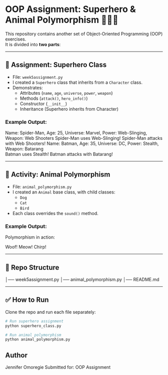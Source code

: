# OOP Assignment: Superhero & Animal Polymorphism 🦸‍♂️🐾

This repository contains another set of Object-Oriented Programming (OOP) exercises.  
It is divided into **two parts**:

---

## 🦸 Assignment: Superhero Class
- File: `week5assignment.py`
- I created a `Superhero` class that inherits from a `Character` class.
- Demonstrates:
  - Attributes (`name`, `age`, `universe`, `power`, `weapon`)
  - Methods (`attack()`, `hero_info()`)
  - Constructor (`__init__`)
  - Inheritance (Superhero inherits from Character)

### Example Output:
Name: Spider-Man, Age: 25, Universe: Marvel, Power: Web-Slinging, Weapon: Web Shooters
Spider-Man uses Web-Slinging!
Spider-Man attacks with Web Shooters!
Name: Batman, Age: 35, Universe: DC, Power: Stealth, Weapon: Batarang        
Batman uses Stealth!
Batman attacks with Batarang!  


---

## 🐾 Activity: Animal Polymorphism
- File: `animal_polymorphism.py`
- I created an `Animal` base class, with child classes:
  - `Dog`
  - `Cat`
  - `Bird`
- Each class overrides the `sound()` method.

### Example Output:
Polymorphism in action:

Woof!
Meow!
Chirp! 


---

## 📂 Repo Structure
│── week5assignment.py
│── animal_polymorphism.py
│── README.md 


---

## ✅ How to Run
Clone the repo and run each file separately:

```bash
# Run superhero assignment
python superhero_class.py

# Run animal polymorphism
python animal_polymorphism.py
```

## Author 
Jennifer Omoregie 
Submitted for: OOP Assignment 
